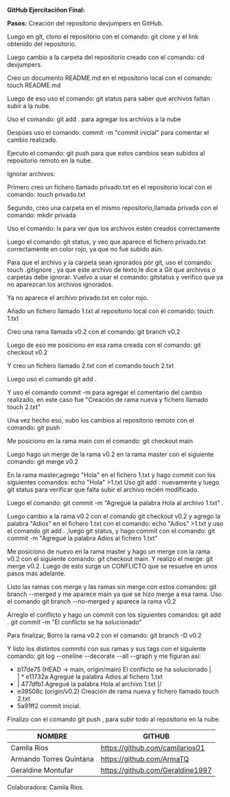 **GitHub Ejercitaciñon Final:**

**Pasos:**
Creación del repositorio devjumpers en GitHub.

Luego en git, clono el repositorio con el comando: git clone y el link obtenido del repositorio.

Luego cambio a la carpeta del repositorio creado con el comando: cd devjumpers.

Creo un documento README.md en el repositorio local con el comando: touch README.md

Luego de eso uso el comando: git status para saber que archivos faltan subir a la nube.

Uso el comando: git add . para agregar los archivos a la nube

Despúes uso el comando: commit -m "commit inicial" para comentar el cambio realizado.

Ejecuto el comando: git push para que estos cambios sean subidos al repositorio remoto en la nube.

Ignorar archivos:

Primero creo un fichero llamado privado.txt en el repositorio local con el comando: touch privado.txt

Segundo, creo una carpeta en el mismo repositorio,llamada privada con el comando: mkdir privada

Uso el comando: ls para ver que los archivos estén creados correctamente

Luego el comando: git status, y veo que aparece el fichero privado.txt correctamente en color rojo, ya que no fue subido aún.

Para que el archivo y la carpeta sean ignorados por git, uso el comando: 
touch .gitignore , ya que este archivo de texto,le dice a Git que archivos o carpetas debe ignorar.
Vuelvo a usar el comando: gitstatus y verifico que ya no aparezcan los archivos ignorados.

Ya no aparece el archivo privado.txt en color rojo. 

Añado un fichero llamado 1.txt al repositorio local con el comando: touch 1.txt 

Creo una rama llamada v0.2 con el comando: git branch v0.2

Luego de eso me posiciono en esa rama creada con el comando: git checkout v0.2

Y creo un fichero llamado 2.txt con el comando touch 2.txt 

Luego uso el comando git add .

Y uso el comando commit -m para agregar el comentario del cambio realizado, en este caso fue "Creación de rama nueva y fichero llamado touch 2.txt"

Una vez hecho eso, subo los cambios al repositorio remoto con el comando: git push 

Me posiciono en la rama main con el comando: git checkout main 

Luego hago un merge de la rama v0.2 en la rama master con el siguiente comando: git merge v0.2

En la rama master,agrego "Hola" en el fichero 1.txt y hago commit con los siguientes comandos:
echo "Hola" >1.txt 
Uso git add . nuevamente y luego git status para verificar que falta subir el archivo recién modificado.

Luego el comando: git commit -m "Agregué la palabra Hola al archivo 1.txt" .

Luego cambio a la rama v0.2 con el comando git checkout v0.2 y agrego la palabra "Adios" en el fichero 1.txt con el comando: echo "Adios" >1.txt y uso el comando git add . ,luego git status, y 
hago commit con el comando: git commit -m "Agregué la palabra Adios al fichero 1.txt"

Me posiciono de nuevo en la rama master y hago un merge con la rama v0.2 con el siguiente comando:
git checkout main. Y realizo el merge: git merge v0.2. Luego de esto surge un CONFLICTO que se resuelve en unos pasos más adelante.

Listo las ramas con merge y las ramas sin merge con estos comandos:
git branch --merged y me aparece main ya que se hizo merge a esa rama.
Uso el comando git branch --no-merged y aparece la rama v0.2

Arreglo el conflicto y hago un commit con los siguientes comandos: 
git add .
git commit -m "El conflicto se ha solucionado" 

Para finalizar, Borro la rama v0.2 con el comando:
 git branch -D v0.2
 
Y listo los distintos commits con sus ramas y sus tags con el siguiente comando:
git log --oneline --decorate --all --graph y me figuran así:
*   b17de75 (HEAD -> main, origin/main) El conflicto se ha solucionado
|\
| * e11732a Agregué la palabra Adios al fichero 1.txt
* | 477dfb1 Agregué la palabra Hola al archivo 1.txt
|/
* e39508c (origin/v0.2) Creación de rama nueva y fichero llamado touch 2.txt
* 5a91ff2 commit inicial.

Finalizo con el comando git push , para subir todo al repositorio en la nube.


 NOMBRE  | GITHUB |
| ------------- | ------------- |
| 	Camila Rios  | https://github.com/camilarios01  |
| 	Armando Torres Quintana  | https://github.com/ArmaTQ  |
| 	Geraldine Montufar  | https://github.com/Geraldine1997  |

Colaboradora: Camila Ríos.

